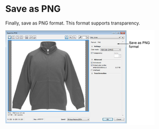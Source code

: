 # Save as PNG

Finally, save as PNG format. This format supports transparency.

![ExportToPNGProduct.png](assets/ExportToPNGProduct.png)
